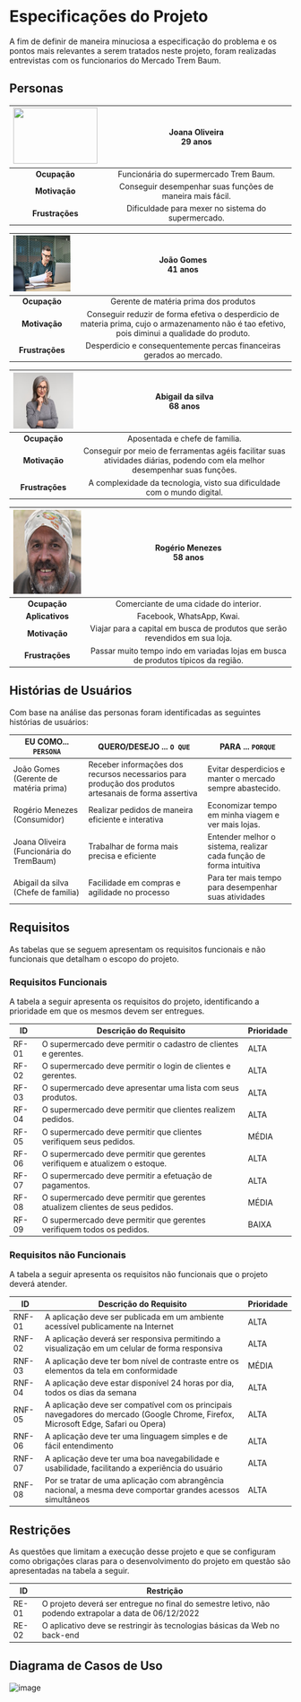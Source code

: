 # Especificações do Projeto

A fim de definir de maneira minuciosa a especificação do problema e os pontos mais relevantes a serem tratados neste projeto, foram realizadas entrevistas com os funcionarios do Mercado Trem Baum.

## Personas

|<img src="https://github.com/ICEI-PUC-Minas-PMV-ADS/pmv-ads-2023-2-e2-proj-int-t8-trem-baum/blob/main/docs/img/joana.jpg" width="150" height="100">   | **Joana Oliveira** <br> 29 anos   |
|:---------------------------------------:|:-------------------------------:|
|**Ocupação** | Funcionária do supermercado Trem Baum.
|**Motivação** | Conseguir desempenhar suas funções de maneira mais fácil.
|**Frustrações** | Dificuldade para mexer no sistema do supermercado.|

|<img src="https://github.com/ICEI-PUC-Minas-PMV-ADS/pmv-ads-2023-2-e2-proj-int-t8-trem-baum/blob/main/docs/img/joao%20gomes.png" width="150" height="100">   | **João Gomes** <br> 41 anos   |
|:---------------------------------------:|:-------------------------------:|
|**Ocupação** | Gerente de matéria prima dos produtos
|**Motivação** | Conseguir reduzir de forma efetiva o desperdicio de materia prima, cujo o armazenamento não é tao efetivo, pois diminui a qualidade do produto.
|**Frustrações** | Desperdicio e consequentemente percas financeiras gerados ao mercado.|

|<img src="https://github.com/ICEI-PUC-Minas-PMV-ADS/pmv-ads-2023-2-e2-proj-int-t8-trem-baum/blob/main/docs/img/abigailsilva.png" width="150" height="100">   | **Abigail da silva** <br> 68 anos   |
|:---------------------------------------:|:-------------------------------:|
|**Ocupação** | Aposentada e chefe de familia.
|**Motivação** | Conseguir por meio de ferramentas agéis facilitar suas atividades diárias, podendo com ela melhor desempenhar suas funções.
|**Frustrações** | A complexidade da tecnologia, visto sua dificuldade com o mundo digital.|

|<img src="https://github.com/ICEI-PUC-Minas-PMV-ADS/pmv-ads-2023-2-e2-proj-int-t8-trem-baum/blob/main/docs/img/Rogerio.png" width="150" height="150">   | **Rogério Menezes** <br> 58 anos   |
|:---------------------------------------:|:-------------------------------:|
|**Ocupação** | Comerciante de uma cidade do interior.
|**Aplicativos** | Facebook, WhatsApp, Kwai.
|**Motivação** | Viajar para a capital em busca de produtos que serão revendidos em sua loja.
|**Frustrações** | Passar muito tempo indo em variadas lojas em busca de produtos típicos da região. |

## Histórias de Usuários

Com base na análise das personas foram identificadas as seguintes histórias de usuários:

|EU COMO... `PERSONA`| QUERO/DESEJO ... `O QUE` |PARA ... `PORQUE`                 |
|--------------------|------------------------------------|----------------------------------------|
|João Gomes (Gerente de matéria prima)|	Receber informações dos recursos necessarios para produção dos produtos artesanais de forma assertiva|	Evitar desperdicios e manter o mercado sempre abastecido.|
|Rogério Menezes (Consumidor)| Realizar pedidos de maneira eficiente e interativa | Economizar tempo em minha viagem e ver mais lojas.|
|Joana Oliveira (Funcionária do TremBaum)|	Trabalhar de forma mais precisa e eficiente|	Entender melhor o sistema, realizar cada função de forma intuitiva|
|Abigail da silva (Chefe de familia)|	Facilidade em compras e agilidade no processo| Para ter mais tempo para desempenhar suas atividades|
## Requisitos

As tabelas que se seguem apresentam os requisitos funcionais e não funcionais que detalham o escopo do projeto.

### Requisitos Funcionais

A tabela a seguir apresenta os requisitos do projeto, identificando a prioridade em que os mesmos devem ser entregues.

|ID    |Descrição do Requisito| Prioridade |
|------|----------------------|------------|
|RF-01| O supermercado deve permitir o cadastro de clientes e gerentes.	|ALTA|
|RF-02|	O supermercado deve permitir o login de clientes e gerentes. |ALTA|
|RF-03|	O supermercado deve apresentar uma lista com seus produtos. |ALTA|
|RF-04| O supermercado deve permitir que clientes realizem pedidos. |ALTA|
|RF-05|	O supermercado deve permitir que clientes verifiquem seus pedidos. |MÉDIA|
|RF-06| O supermercado deve permitir que gerentes verifiquem e atualizem o estoque. |ALTA|
|RF-07| O supermercado deve permitir a efetuação de pagamentos. |ALTA|
|RF-08| O supermercado deve permitir que gerentes atualizem clientes de seus pedidos.  |MÉDIA|
|RF-09| O supermercado deve permitir que gerentes verifiquem todos os pedidos. |BAIXA|


### Requisitos não Funcionais

A tabela a seguir apresenta os requisitos não funcionais que o projeto deverá atender.

|ID  | Descrição do Requisito  |Prioridade |
|----|-------------------------|----|
|RNF-01|	A aplicação deve ser publicada em um ambiente acessível publicamente na Internet|ALTA|
|RNF-02|	A aplicação deverá ser responsiva permitindo a visualização em um celular de forma responsiva|ALTA|
|RNF-03|	A aplicação deve ter bom nível de contraste entre os elementos da tela em conformidade|MÉDIA|
|RNF-04| A aplicação deve estar disponível 24 horas por dia, todos os dias da semana  | ALTA |
|RNF-05| A aplicação deve ser compatível com os principais navegadores do mercado (Google Chrome, Firefox, Microsoft Edge, Safari ou Opera) | ALTA |
|RNF-06| A aplicação deve ter uma linguagem simples e de fácil entendimento | ALTA |
|RNF-07| A aplicação deve ter uma boa navegabilidade e usabilidade, facilitando a experiência do usuário | ALTA |
|RNF-08| Por se tratar de uma aplicação com abrangência nacional, a mesma deve comportar grandes acessos simultâneos | ALTA |


## Restrições

As questões que limitam a execução desse projeto e que se configuram como obrigações claras para o desenvolvimento do projeto em questão são apresentadas na tabela a seguir.

|ID| Restrição                                             |
|--|-------------------------------------------------------|
|RE-01|	O projeto deverá ser entregue no final do semestre letivo, não podendo extrapolar a data de 06/12/2022|
|RE-02|	O aplicativo deve se restringir às tecnologias básicas da Web no back-end|

## Diagrama de Casos de Uso
![image](https://github.com/ICEI-PUC-Minas-PMV-ADS/pmv-ads-2023-2-e2-proj-int-t8-trem-baum/assets/103541503/82de4322-ecaa-4645-9f32-045b1965e042)

